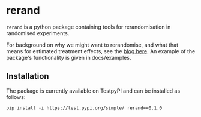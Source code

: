# rerand


`rerand` is a python package containing tools for rerandomisation in randomised experiments.

For background on why we might want to rerandomise, and what that means for estimated treatment effects, see the [blog here](https://jackblun.github.io/pages_site/2022/03/05/rerandomisation_p1.html). An example of the package's functionality is given in docs/examples.

## Installation

The package is currently available on TestpyPI and can be installed as follows:

`pip install -i https://test.pypi.org/simple/ rerand==0.1.0`
